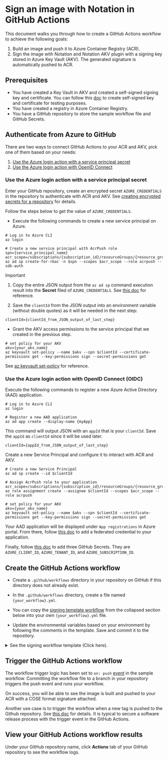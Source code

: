# Sign an image with Notation in GitHub Actions

This document walks you through how to create a GitHub Actions workflow to achieve the following goals:

1. Build an image and push it to Azure Container Registry (ACR).
2. Sign the image with Notation and Notation AKV plugin with a signing key stored in Azure Key Vault (AKV). The generated signature is automatically pushed to ACR.

## Prerequisites

- You have created a Key Vault in AKV and created a self-signed signing key and certificate. You can follow this [doc](https://learn.microsoft.com/en-us/azure/container-registry/container-registry-tutorial-sign-build-push#create-a-self-signed-certificate-azure-cli) to create self-signed key and certificate for testing purposes. 
- You have created a registry in Azure Container Registry.
- You have a GitHub repository to store the sample workflow file and GitHub Secrets.

## Authenticate from Azure to GitHub
There are two ways to connect GitHub Actions to your ACR and AKV, pick one of them based on your needs:
1. [Use the Azure login action with a service principal secret](https://learn.microsoft.com/en-us/azure/developer/github/connect-from-azure?tabs=azure-portal%2Clinux#use-the-azure-login-action-with-a-service-principal-secret)
2. [Use the Azure login action with OpenID Connect](https://learn.microsoft.com/en-us/azure/developer/github/connect-from-azure?tabs=azure-portal%2Clinux#use-the-azure-login-action-with-openid-connect)

### Use the Azure login action with a service principal secret

Enter your GitHub repository, create an encrypted secret `AZURE_CREDENTIALS` in the repository to authenticate with ACR and AKV. See [creating encrypted secrets for a repository](https://docs.github.com/en/actions/security-guides/encrypted-secrets#creating-encrypted-secrets-for-a-repository) for details.

Follow the steps below to get the value of `AZURE_CREDENTIALS`. 

- Execute the following commands to create a new service principal on Azure. 

```
# Log in to Azure CLI
az login

# Create a new service principal with AcrPush role
spn={service_principal_name}
acr_scope=/subscriptions/{subscription_id}/resourceGroups/{resource_group}
az ad sp create-for-rbac -n $spn --scopes $acr_scope --role acrpush --sdk-auth
```

> [!IMPORTANT]
> 1. Copy the entire JSON output from the `az ad sp` command execution result into the **Secret** filed of `AZURE_CREDENTIALS`. See [this doc](https://learn.microsoft.com/en-us/azure/developer/github/connect-from-azure?tabs=azure-portal%2Cwindows#add-the-service-principal-as-a-github-secret) for reference.
>
> 2. Save the `clientId` from the JSON output into an environment variable (without double quotes) as it will be needed in the next step:
>```
>clientId={clientId_from_JSON_output_of_last_step}
>```

- Grant the AKV access permissions to the service principal that we created in the previous step.

```
# set policy for your AKV
akv={your_akv_name}
az keyvault set-policy --name $akv --spn $clientId --certificate-permissions get --key-permissions sign --secret-permissions get
```

See [az keyvault set-policy](https://learn.microsoft.com/en-us/cli/azure/keyvault?view=azure-cli-latest#az-keyvault-set-policy) for reference.

### Use the Azure login action with OpenID Connect (OIDC)

Execute the following commands to register a new Azure Active Directory (AAD) application.

```
# Log in to Azure CLI
az login

# Register a new AAD application
az ad app create --display-name {myApp}
```

This command will output JSON with an `appId` that is your `clientId`. Save the `appId` as `clientId` since it will be used later.
```
clientId={appId_from_JSON_output_of_last_step}
```

Create a new Service Principal and configure it to interact with ACR and AKV.
```
# Create a new Service Principal
az ad sp create --id $clientId

# Assign AcrPush role to your application
acr_scope=/subscriptions/{subscription_id}/resourceGroups/{resource_group}
az role assignment create --assignee $clientId --scopes $acr_scope --role acrpush

# set policy for your AKV
akv={your_akv_name}
az keyvault set-policy --name $akv --spn $clientId --certificate-permissions get --key-permissions sign --secret-permissions get
```

Your AAD application will be displayed under `App registrations` in Azure portal. From there, follow [this doc](https://learn.microsoft.com/en-us/azure/developer/github/connect-from-azure?tabs=azure-portal%2Clinux#add-federated-credentials) to add a federated credential to your application.

Finally, follow [this doc](https://learn.microsoft.com/en-us/azure/developer/github/connect-from-azure?tabs=azure-portal%2Clinux#create-github-secrets) to add three GitHub Secrets. They are `AZURE_CLIENT_ID`, `AZURE_TENANT_ID`, and `AZURE_SUBSCRIPTION_ID`.

## Create the GitHub Actions workflow

- Create a `.github/workflows` directory in your repository on GitHub if this directory does not already exist.

- In the `.github/workflows` directory, create a file named `{your_workflow}.yml`. 

- You can copy the [signing template workflow](https://github.com/notation-playground/notation-integration-with-ACR-and-AKV/blob/template/sign-template.yml) from the collapsed section below into your own `{your_workflow}.yml` file.

- Update the environmental variables based on your environment by following the comments in the template. Save and commit it to the repository.

<details>

<summary>See the signing workflow template (Click here).</summary>

```yaml
# Build and push an image to ACR, setup notation and sign the image
name: notation-github-actions-sign-template

on:
  push:

env:
  ACR_REGISTRY_NAME: <registry_name_of_your_ACR>          # example: myRegistry.azurecr.io
  ACR_REPO_NAME: <repository_name_of_your_ACR>            # example: myRepo
  KEY_ID: <key_id_of_your_private_key_to_sign_from_AKV>   # example: https://mynotationakv.vault.azure.net/keys/notationLeafCert/c585b8ad8fc542b28e41e555d9b3a1fd
  NOTATION_EXPERIMENTAL: 1                                # [Optional] when set, use Referrers API in the workflow (Recommended)

jobs:
  notation-sign:
    runs-on: ubuntu-latest
    permissions:
      contents: read
      packages: write
    steps:
      - name: Checkout
        uses: actions/checkout@v3
      - name: prepare
        id: prepare
        # Use `v1` as an example tag, user can pick their own
        run: |
          echo "target_artifact_reference=${{ env.ACR_REGISTRY_NAME }}/${{ env.ACR_REPO_NAME }}:v1" >> "$GITHUB_ENV"
      
      # Log in to Azure with your service principal secret
      - name: Azure login
        uses: Azure/login@v1
        with:
          creds: ${{ secrets.AZURE_CREDENTIALS }}
      # If you are using OIDC and federated credential, make sure to replace the above step with below:
      # - name: Azure login
      #   uses: Azure/login@v1
      #   with:
      #     client-id: ${{ secrets.AZURE_CLIENT_ID }}
      #     tenant-id: ${{ secrets.AZURE_TENANT_ID }}
      #     subscription-id: ${{ secrets.AZURE_SUBSCRIPTION_ID }}

      # Log in to your ACR registry
      - name: ACR login
        run: |
            az acr login --name ${{ env.ACR_REGISTRY_NAME }}
      # Build and push an image to the registry
      # Use `Dockerfile` as an example to build an image
      - name: Build and push
        id: push
        uses: docker/build-push-action@v4
        with:
          push: true
          tags: ${{ env.target_artifact_reference }}
      # Get the manifest digest of the OCI artifact
      - name: Retrieve digest
        run: |
          echo "target_artifact_reference=${{ env.ACR_REGISTRY_NAME }}/${{ env.ACR_REPO_NAME }}@${{ steps.push.outputs.digest }}" >> "$GITHUB_ENV"
      
      # Install Notation CLI with the default version "1.0.0"
      - name: setup notation
        uses: notaryproject/notation-action/setup@v1
      
      # Sign your OCI artifact using private key stored in AKV
      - name: sign OCI artifact using key pair from AKV
        uses: notaryproject/notation-action/sign@v1
        with:
          plugin_name: azure-kv
          plugin_url: https://github.com/Azure/notation-azure-kv/releases/download/v1.0.1/notation-azure-kv_1.0.1_linux_amd64.tar.gz
          plugin_checksum: f8a75d9234db90069d9eb5660e5374820edf36d710bd063f4ef81e7063d3810b
          key_id: ${{ env.KEY_ID }}
          target_artifact_reference: ${{ env.target_artifact_reference }}
          signature_format: cose
          plugin_config: |-
            ca_certs=.github/cert-bundle/cert-bundle.crt
            self_signed=false
          # If you are using self-signed certificate from AKV, then the `plugin_config` should be:
          # plugin_config: |-
          #   self_signed=true
          allow_referrers_api: 'true'
```

</details>

## Trigger the GitHub Actions workflow

The workflow trigger logic has been set to `on: push` [event](https://docs.github.com/en/actions/using-workflows/triggering-a-workflow#using-events-to-trigger-workflows) in the sample workflow. Committing the workflow file to a branch in your repository triggers the push event and runs your workflow.

On success, you will be able to see the image is built and pushed to your ACR with a COSE format signature attached.

Another use case is to trigger the workflow when a new tag is pushed to the Github repository. See [this doc](https://docs.github.com/en/actions/using-workflows/triggering-a-workflow#example-excluding-branches-and-tags) for details. It is typical to secure a software release process with the trigger event in the GitHub Actions.

## View your GitHub Actions workflow results

Under your GitHub repository name, click **Actions** tab of your GitHub repository to see the workflow logs.
